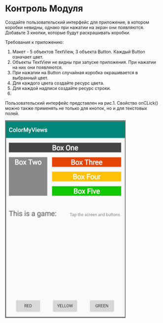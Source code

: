 # Контроль Модуля

Создайте пользовательский интерфейс для приложение, в котором коробки невидны, однако при нажатии на экран они появляются. Добавьте 3 кнопки, которые будут раскрашивать коробки. 

Требования к приложению:

1. Макет - 5 объектов TextView, 3 объекта Button. Каждый Button означает цвет.
2. Объекты TextView не видны при запуске приложения. При нажатии на них они появляются.
3. При нажатии на Button случайная коробка окрашивается в выбранный цвет.
4. Для каждого цвета создайте ресурс цвета.
5. Для каждой надписи создайте ресурс строки.
6. 
Пользовательский интерфейс представлен на рис.1. Свойство onCLick\(\) можно также применять не только для кнопок, но и для текстовых полей.

![&#x420;&#x438;&#x441;. 1. &#x41F;&#x440;&#x438;&#x43C;&#x435;&#x440; &#x440;&#x435;&#x430;&#x43B;&#x438;&#x437;&#x430;&#x446;&#x438;&#x438;](../../.gitbook/assets/image%20%288%29.png)

